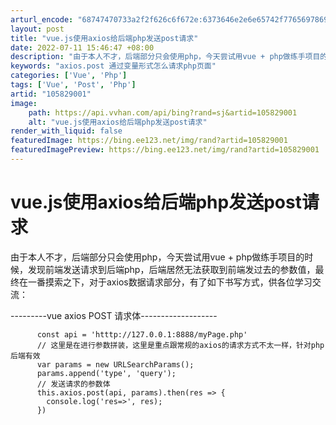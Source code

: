 ```yaml
---
arturl_encode: "68747470733a2f2f626c6f672e:6373646e2e6e65742f77656978696e5f34323135323639362f:61727469636c652f64657461696c732f313035383239303031"
layout: post
title: "vue.js使用axios给后端php发送post请求"
date: 2022-07-11 15:46:47 +08:00
description: "由于本人不才，后端部分只会使用php，今天尝试用vue + php做练手项目的时候，"
keywords: "axios.post 通过变量形式怎么请求php页面"
categories: ['Vue', 'Php']
tags: ['Vue', 'Post', 'Php']
artid: "105829001"
image:
    path: https://api.vvhan.com/api/bing?rand=sj&artid=105829001
    alt: "vue.js使用axios给后端php发送post请求"
render_with_liquid: false
featuredImage: https://bing.ee123.net/img/rand?artid=105829001
featuredImagePreview: https://bing.ee123.net/img/rand?artid=105829001
---
```


# vue.js使用axios给后端php发送post请求

由于本人不才，后端部分只会使用php，今天尝试用vue + php做练手项目的时候，发现前端发送请求到后端php，后端居然无法获取到前端发过去的参数值，最终在一番摸索之下，对于axios数据请求部分，有了如下书写方式，供各位学习交流：

---------vue axios POST 请求体-------------------

```
      const api = 'htttp://127.0.0.1:8888/myPage.php'
      // 这里是在进行参数拼装，这里是重点跟常规的axios的请求方式不太一样，针对php后端有效
      var params = new URLSearchParams();
      params.append('type', 'query');
      // 发送请求的参数体
      this.axios.post(api, params).then(res => {
        console.log('res=>', res);
      })

```